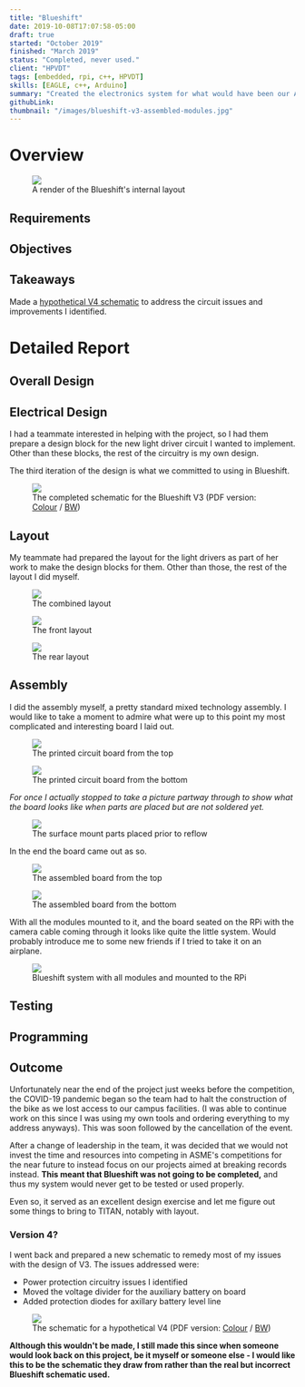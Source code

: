 ```yaml
---
title: "Blueshift"
date: 2019-10-08T17:07:58-05:00
draft: true
started: "October 2019"
finished: "March 2019"
status: "Completed, never used."
client: "HPVDT"
tags: [embedded, rpi, c++, HPVDT]
skills: [EAGLE, c++, Arduino]
summary: "Created the electronics system for what would have been our ASME 2020 race bike entry. *A combination of TITAN and Zephyr.*"
githubLink:
thumbnail: "/images/blueshift-v3-assembled-modules.jpg"
---
```


# Overview

<figure>
<img src="/images/blueshift-render.jpg">
<figcaption>A render of the Blueshift's internal layout</figcaption>
</figure>

## Requirements



## Objectives



## Takeaways


Made a [hypothetical V4 schematic](#version-4) to address the circuit issues and improvements I identified.

# Detailed Report



## Overall Design



## Electrical Design

I had a teammate interested in helping with the project, so I had them prepare a design block for the new light driver 
circuit I wanted to implement. Other than these blocks, the rest of the circuitry is my own design.

The third iteration of the design is what we committed to using in Blueshift.

<figure>
<img src="/images/blueshift-v3-schematic.svg">
<figcaption>The completed schematic for the Blueshift V3 (PDF version: <a href="/pdf/blueshift-v3.pdf">Colour</a> / <a href="/pdf/blueshift-v3-BW.pdf">BW</a>)</figcaption>
</figure>


## Layout

My teammate had prepared the layout for the light drivers as part of her work to make the design blocks for them. Other than 
those, the rest of the layout I did myself.

<figure>
<img src="/images/blueshift-v3-layout-combined.png">
<figcaption>The combined layout</figcaption>
</figure>

<figure>
<img src="/images/blueshift-v3-layout-front.png">
<figcaption>The front layout</figcaption>
</figure>

<figure>
<img src="/images/blueshift-v3-layout-back.png">
<figcaption>The rear layout</figcaption>
</figure>


## Assembly

I did the assembly myself, a pretty standard mixed technology assembly. I would like to take a moment to admire what were up 
to this point my most complicated and interesting board I laid out.

<figure>
<img src="/images/blueshift-v3-board-top.jpg">
<figcaption>The printed circuit board from the top</figcaption>
</figure>

<figure>
<img src="/images/blueshift-v3-board-bottom.jpg">
<figcaption>The printed circuit board from the bottom</figcaption>
</figure>

*For once I actually stopped to take a picture partway through to show what the board looks like when parts are placed but 
are not soldered yet.*

<figure>
<img src="/images/blueshift-v3-pasted-parts.jpg">
<figcaption>The surface mount parts placed prior to reflow</figcaption>
</figure>

In the end the board came out as so.

<figure>
<img src="/images/blueshift-v3-assembled-top.jpg">
<figcaption>The assembled board from the top</figcaption>
</figure>

<figure>
<img src="/images/blueshift-v3-assembled-bottom.jpg">
<figcaption>The assembled board from the bottom</figcaption>
</figure>

With all the modules mounted to it, and the board seated on the RPi with the camera cable coming through it looks like quite 
the little system. Would probably introduce me to some new friends if I tried to take it on an airplane.

<figure>
<img src="/images/blueshift-v3-assembled-modules.jpg">
<figcaption>Blueshift system with all modules and mounted to the RPi</figcaption>
</figure>

## Testing


## Programming


## Outcome

Unfortunately near the end of the project just weeks before the competition, the COVID-19 pandemic began so the team had to 
halt the construction of the bike as we lost access to our campus facilities. (I was able to continue work on this since I 
was using my own tools and ordering everything to my address anyways). This was soon followed by the cancellation of the 
event.

After a change of leadership in the team, it was decided that we would not invest the time and resources into competing in 
ASME's competitions for the near future to instead focus on our projects aimed at breaking records instead. **This meant 
that Blueshift was not going to be completed,** and thus my system would never get to be tested or used properly.

Even so, it served as an excellent design exercise and let me figure out some things to bring to TITAN, notably with layout.

### Version 4?

I went back and prepared a new schematic to remedy most of my issues with the design of V3. The issues addressed were:

- Power protection circuitry issues I identified
- Moved the voltage divider for the auxiliary battery on board
- Added protection diodes for axillary battery level line

<figure>
<img src="/images/blueshift-v4-schematic.svg">
<figcaption>The schematic for a hypothetical V4 (PDF version: <a href="/pdf/blueshift-v4.pdf">Colour</a> / <a href="/pdf/blueshift-v4-BW.pdf">BW</a>)</figcaption>
</figure>

**Although this wouldn't be made, I still made this since when someone would look back on this project, be it myself or 
someone else - I would like this to be the schematic they draw from rather than the real but incorrect Blueshift schematic 
used.**
